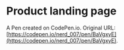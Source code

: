 # Product landing page

A Pen created on CodePen.io. Original URL: [https://codepen.io/nerd_007/pen/BaVgxyE](https://codepen.io/nerd_007/pen/BaVgxyE).

